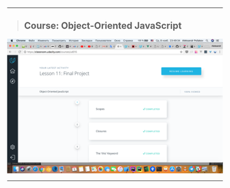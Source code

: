 --------------------

>## Course: Object-Oriented JavaScript
![Task_6](/img/Course_6.1.png)

--------------------
